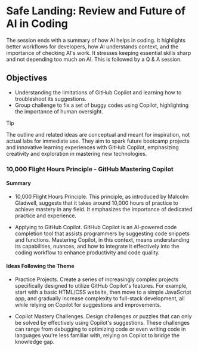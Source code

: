 # Safe Landing: Review and Future of AI in Coding
The session ends with a summary of how AI helps in coding. It highlights better workflows for developers, how AI understands context, and the importance of checking AI's work. It stresses keeping essential skills sharp and not depending too much on AI. This is followed by a Q & A session.

## Objectives
- Understanding the limitations of GitHub Copilot and learning how to troubleshoot its suggestions.
- Group challenge to fix a set of buggy codes using Copilot, highlighting the importance of human oversight.

>[!TIP]
> The outline and related ideas are conceptual and meant for inspiration, not actual labs for immediate use. They aim to spark future bootcamp projects and innovative learning experiences with GitHub Copilot, emphasizing creativity and exploration in mastering new technologies.

### 10,000 Flight Hours Principle - GitHub Mastering Copilot 

#### Summary
- 10,000 Flight Hours Principle. This principle, as introduced by Malcolm Gladwell, suggests that it takes around 10,000 hours of practice to achieve mastery in any field. It emphasizes the importance of dedicated practice and experience.

- Applying to GitHub Copilot. GitHub Copilot is an AI-powered code completion tool that assists programmers by suggesting code snippets and functions. Mastering Copilot, in this context, means understanding its capabilities, nuances, and how to integrate it effectively into the coding workflow to enhance productivity and code quality.

#### Ideas Following the Theme
- Practice Projects. Create a series of increasingly complex projects specifically designed to utilize GitHub Copilot's features. For example, start with a basic HTML/CSS website, then move to a simple JavaScript app, and gradually increase complexity to full-stack development, all while relying on Copilot for suggestions and improvements.

- Copilot Mastery Challenges. Design challenges or puzzles that can only be solved by effectively using Copilot's suggestions. These challenges can range from debugging to optimizing code or even writing code in languages you're less familiar with, relying on Copilot to bridge the knowledge gap.
